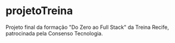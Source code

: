 # projetoTreina
Projeto final da formação "Do Zero ao Full Stack" da Treina Recife, patrocinada pela Consenso Tecnologia.
